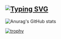 ## [![Typing SVG](https://readme-typing-svg.demolab.com?font=Fira+Code&pause=1000&color=A277FF&width=435&lines=Welcome+to+my+profile)](https://git.io/typing-svg)

<!--
**Smipos/Smipos** is a ✨ _special_ ✨ repository because its `README.md` (this file) appears on your GitHub profile.

Here are some ideas to get you started:

- 🔭 I’m currently working on ...
- 🌱 I’m currently learning ...
- 👯 I’m looking to collaborate on ...
- 🤔 I’m looking for help with ...
- 💬 Ask me about ...
- 📫 How to reach me: ...
- 😄 Pronouns: ...
- ⚡ Fun fact: ...
-->


![Anurag's GitHub stats](https://github-readme-stats.vercel.app/api?username=Smipos&show_icons=true&theme=aura)


[![trophy](https://github-profile-trophy.vercel.app/?username=ryo-ma)](https://github.com/ryo-ma/github-profile-trophy)
